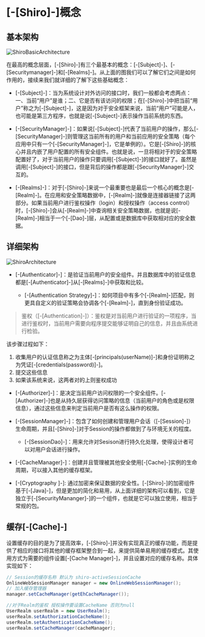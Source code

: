 # [-[Shiro]-]概念

## 基本架构

![ShiroBasicArchitecture](/img/ShiroBasicArchitecture.png)

在最高的概念层面，[-[Shiro]-]有三个最基本的概念：[-[Subject]-]、[-[Securitymanager]-]和[-[Realms]-]。从上面的图我们可以了解它们之间是如何作用的，接续来我们就详细的了解下这些基础概念：

* [-[Subject]-]：当为系统设计对外访问的接口时，我们一般都会考虑两点：一、当前“用户”是谁；二、它是否有该访问的权限；在[-[Shiro]-]中把当前“用户”称之为[-[Subject]-]，这是因为对于安全框架来说，当前“用户”可能是人，也可能是第三方程序，也就是说[-[Subject]-]表示操作当前系统的东西。

* [-[SecurityManager]-]：如果说[-[Subject]-]代表了当前用户的操作，那么[-[SecurityManager]-]则管理这当前所有的用户和当前应用的安全策略（每个应用中只有一个[-[SecurityManager]-]，它是单例的）。它是[-[Shiro]-]的核心并且内嵌了用户配置的所有安全组件。也就是说，一旦将相对于的安全策略配置好了，对于当前用户的操作只要调用[-[Subject]-]的接口就好了。虽然是调用[-[Subject]-]的接口，但是背后的操作都是跟[-[SecurityManager]-]交互的。

* [-[Realms]-]：对于[-[Shiro]-]来说一个最重要也是最后一个核心的概念是[-[Realm]-]。在应用和安全策略数据中，[-[Realm]-]就像是连接器链接了这两部分。如果当前用户进行鉴权操作（login）和授权操作（access control）时，[-[Shiro]-]会从[-[Realm]-]中查询相关安全策略数据，也就是说[-[Realm]-]相当于一个[-[Dao]-]层，从配置或是数据库中获取相对应的安全数据。


## 详细架构

![ShiroArchitecture](/img/ShiroArchitecture.png)

* [-[Authenticator]-]：是验证当前用户的安全组件。并且数据库中的验证信息都是[-[Authenticator]-]从[-[Realms]-]中获取和比较。

    * [-[Authentication Strategy]-]：如何项目中有多个[-[Realm]-]匹配，则更具自定义的验证策略会协调各个[-[Realm]-]，直到身份验证成功。

> 鉴权（[-[Authentication]-]）：鉴权是对当前用户进行验证的一项程序，当进行鉴权时，当前用户需要向程序提交能够证明自己的信息，并且由系统进行检验。

该步骤过程如下：

1. 收集用户的认证信息称之为主体[-[principals(userName)]-]和身份证明称之为凭证[-[credentials(password)]-]。
2. 提交这些信息
3. 如果该系统来说，这两者对的上则鉴权成功

* [-[Authorizer]-]：是决定当前用户访问权限的一个安全组件。[-[Authorizer]-]也是从持久层获得访问策略的信息（当前用户的角色或是权限信息），通过这些信息来判定当前用户是否有这么操作的权限。

* [-[SessionManager]-]：包含了如何创建和管理用户会话（[-[Session]-]）生命周期，并且[-[Shiro]-]对于Session的操作都做到了与环境无关的程度。
    * [-[SessionDao]-]：用来允许对Sesison进行持久化处理，使得设计者可以对用户会话进行操作。
    
* [-[CacheManager]-]：创建并且管理被其他安全使用[-[Cache]-]实例的生命周期，可以接入其他的缓存框架。
* [-[Cryptography ]-]: 通过加密来保证数据的安全性。[-[Shiro]-]的加密组件基于[-[Java]-]，但是更加的简化和易用，从上面详细的架构可以看到，它是独立于[-[SecurityMananger]-]的一个组件，也就是它可以独立使用，相当于常规的包。


## 缓存[-[Cache]-]

设置缓存的目的是为了提高效率，[-[Shiro]-]并没有实现真正的缓存功能，而是提供了相应的接口将其他的缓存框架整合到一起，来提供简单易用的缓存模式。其使用方式为需要的组件设置[-[Cache Manager]-]，并且设置对应的缓存名称。具体实现如下：

```java
// Session的缓存名称 默认为 shiro-activeSessionCache
OnlineWebSessionManager manager = new OnlineWebSessionManager();
// 加入缓存管理器
manager.setCacheManager(getEhCacheManager());

//对于Realm的鉴权 授权操作要设置CacheName 否则为null
UserRealm userRealm = new UserRealm();
userRealm.setAuthorizationCacheName();
userRealm.setAuthenticationCacheName();
userRealm.setCacheManager(cacheManager);
```